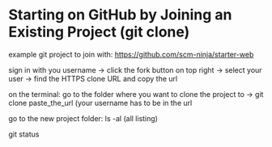# Starting on GitHub by Joining an Existing Project \(git clone\)

example git project to join with: https://github.com/scm-ninja/starter-web

sign in with you username -&gt; click the fork button on top right -&gt; select your user -&gt; find the HTTPS clone URL and copy the url

on the terminal: go to the folder where you want to clone the project to -&gt; git clone paste\_the\_url \(your username has to be in the url

go to the new project folder: ls -al \(all listing\)

git status

